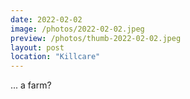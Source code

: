 ```yaml
---
date: 2022-02-02
image: /photos/2022-02-02.jpeg
preview: /photos/thumb-2022-02-02.jpeg
layout: post
location: "Killcare"
---
```


... a farm?
